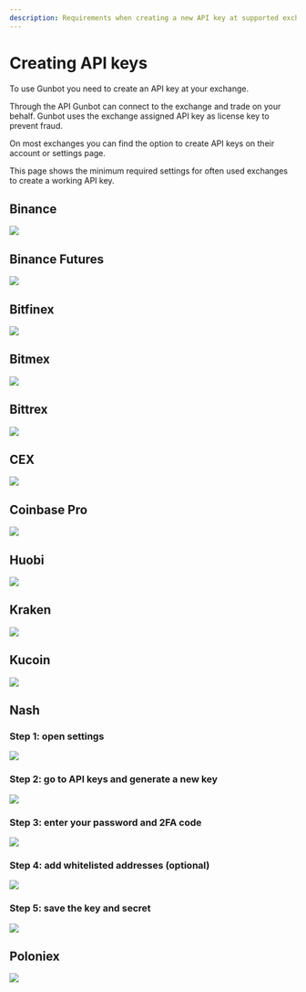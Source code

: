 ```yaml
---
description: Requirements when creating a new API key at supported exchanges.
---
```


# Creating API keys

To use Gunbot you need to create an API key at your exchange.

Through the API Gunbot can connect to the exchange and trade on your behalf. Gunbot uses the exchange assigned API key as license key to prevent fraud.

On most exchanges you can find the option to create API keys on their account or settings page.

This page shows the minimum required settings for often used exchanges to create a working API key.

## Binance

![](https://raw.githubusercontent.com/boekenbox/gitbook-images/master/binance.png)

## Binance Futures

![](https://raw.githubusercontent.com/boekenbox/gitbook-images/master/binance.jpg)

## Bitfinex

![](https://raw.githubusercontent.com/boekenbox/gitbook-images/master/bitfinex.png)

## Bitmex

![](https://raw.githubusercontent.com/boekenbox/gitbook-images/master/bitmex.png)

## Bittrex

![](https://raw.githubusercontent.com/boekenbox/gitbook-images/master/bittrex.jpg)

## CEX

![](https://raw.githubusercontent.com/boekenbox/gitbook-images/master/cex.png)

## Coinbase Pro

![](https://raw.githubusercontent.com/boekenbox/gitbook-images/master/gdax.png)

## Huobi

![](https://raw.githubusercontent.com/boekenbox/gitbook-images/master/bitfinex.PNG)

## Kraken

![](https://raw.githubusercontent.com/boekenbox/gitbook-images/master/kraken.png)

## Kucoin

![](https://raw.githubusercontent.com/boekenbox/gitbook-images/master/kucoin.png)

## Nash

### Step 1: open settings

![](../../.gitbook/assets/image%20%2868%29.png)

### Step 2: go to API keys and generate a new key

![](../../.gitbook/assets/image%20%2865%29.png)

### Step 3: enter your password and 2FA code

![](../../.gitbook/assets/image%20%2867%29.png)

### Step 4: add whitelisted addresses \(optional\)

![](../../.gitbook/assets/image%20%2866%29.png)

### Step 5: save the key and secret

![](../../.gitbook/assets/image%20%2869%29.png)

## Poloniex

![](https://raw.githubusercontent.com/boekenbox/gitbook-images/master/poloniex.png)


